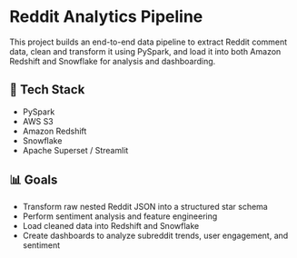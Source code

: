 # Reddit Analytics Pipeline

This project builds an end-to-end data pipeline to extract Reddit comment data, clean and transform it using PySpark, and load it into both Amazon Redshift and Snowflake for analysis and dashboarding.

## 🔧 Tech Stack
- PySpark
- AWS S3
- Amazon Redshift
- Snowflake
- Apache Superset / Streamlit

## 📊 Goals
- Transform raw nested Reddit JSON into a structured star schema
- Perform sentiment analysis and feature engineering
- Load cleaned data into Redshift and Snowflake
- Create dashboards to analyze subreddit trends, user engagement, and sentiment